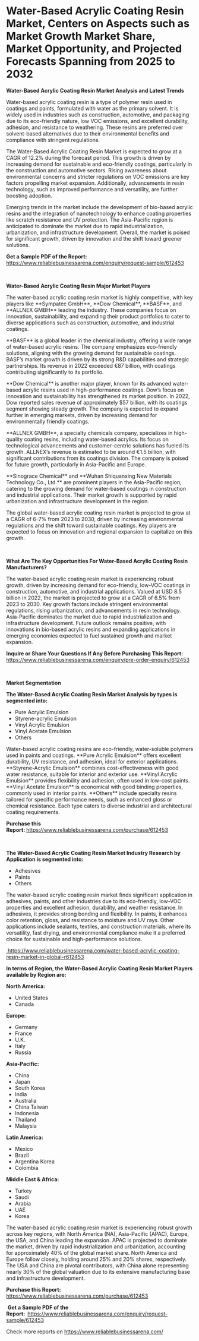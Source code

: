 <p><h1>Water-Based Acrylic Coating Resin Market, Centers on Aspects such as Market Growth Market Share, Market Opportunity, and Projected Forecasts Spanning from 2025 to 2032</h1></p><p><strong>Water-Based Acrylic Coating Resin Market Analysis and Latest Trends</strong></p>
<p><p>Water-based acrylic coating resin is a type of polymer resin used in coatings and paints, formulated with water as the primary solvent. It is widely used in industries such as construction, automotive, and packaging due to its eco-friendly nature, low VOC emissions, and excellent durability, adhesion, and resistance to weathering. These resins are preferred over solvent-based alternatives due to their environmental benefits and compliance with stringent regulations.</p><p>The Water-Based Acrylic Coating Resin Market is expected to grow at a CAGR of 12.2% during the forecast period. This growth is driven by increasing demand for sustainable and eco-friendly coatings, particularly in the construction and automotive sectors. Rising awareness about environmental concerns and stricter regulations on VOC emissions are key factors propelling market expansion. Additionally, advancements in resin technology, such as improved performance and versatility, are further boosting adoption.</p><p>Emerging trends in the market include the development of bio-based acrylic resins and the integration of nanotechnology to enhance coating properties like scratch resistance and UV protection. The Asia-Pacific region is anticipated to dominate the market due to rapid industrialization, urbanization, and infrastructure development. Overall, the market is poised for significant growth, driven by innovation and the shift toward greener solutions.</p></p>
<p><strong>Get a Sample PDF of the Report:&nbsp;</strong> <a href="https://www.reliablebusinessarena.com/enquiry/request-sample/612453?utm_campaign=1420&utm_medium=2&utm_source=Github&utm_content=ia&utm_term=20012025&utm_id=water-based-acrylic-coating-resin">https://www.reliablebusinessarena.com/enquiry/request-sample/612453</a></p>
<p>&nbsp;</p>
<p><strong>Water-Based Acrylic Coating Resin Major Market Players</strong></p>
<p><p>The water-based acrylic coating resin market is highly competitive, with key players like **Sympatec GmbH**, **Dow Chemical**, **BASF**, and **ALLNEX GMBH** leading the industry. These companies focus on innovation, sustainability, and expanding their product portfolios to cater to diverse applications such as construction, automotive, and industrial coatings.</p><p>**BASF** is a global leader in the chemical industry, offering a wide range of water-based acrylic resins. The company emphasizes eco-friendly solutions, aligning with the growing demand for sustainable coatings. BASF’s market growth is driven by its strong R&D capabilities and strategic partnerships. Its revenue in 2022 exceeded €87 billion, with coatings contributing significantly to its portfolio.</p><p>**Dow Chemical** is another major player, known for its advanced water-based acrylic resins used in high-performance coatings. Dow’s focus on innovation and sustainability has strengthened its market position. In 2022, Dow reported sales revenue of approximately $57 billion, with its coatings segment showing steady growth. The company is expected to expand further in emerging markets, driven by increasing demand for environmentally friendly coatings.</p><p>**ALLNEX GMBH**, a specialty chemicals company, specializes in high-quality coating resins, including water-based acrylics. Its focus on technological advancements and customer-centric solutions has fueled its growth. ALLNEX’s revenue is estimated to be around €1.5 billion, with significant contributions from its coatings division. The company is poised for future growth, particularly in Asia-Pacific and Europe.</p><p>**Sinograce Chemical** and **Wuhan Shiquanxing New Materials Technology Co., Ltd.** are prominent players in the Asia-Pacific region, catering to the growing demand for water-based coatings in construction and industrial applications. Their market growth is supported by rapid urbanization and infrastructure development in the region.</p><p>The global water-based acrylic coating resin market is projected to grow at a CAGR of 6-7% from 2023 to 2030, driven by increasing environmental regulations and the shift toward sustainable coatings. Key players are expected to focus on innovation and regional expansion to capitalize on this growth.</p></p>
<p>&nbsp;</p>
<p><strong>What Are The Key Opportunities For Water-Based Acrylic Coating Resin Manufacturers?</strong></p>
<p><p>The water-based acrylic coating resin market is experiencing robust growth, driven by increasing demand for eco-friendly, low-VOC coatings in construction, automotive, and industrial applications. Valued at USD 8.5 billion in 2022, the market is projected to grow at a CAGR of 6.5% from 2023 to 2030. Key growth factors include stringent environmental regulations, rising urbanization, and advancements in resin technology. Asia-Pacific dominates the market due to rapid industrialization and infrastructure development. Future outlook remains positive, with innovations in bio-based acrylic resins and expanding applications in emerging economies expected to fuel sustained growth and market expansion.</p></p>
<p><strong>Inquire or Share Your Questions If Any Before Purchasing This Report:</strong> <a href="https://www.reliablebusinessarena.com/enquiry/pre-order-enquiry/612453?utm_campaign=1420&utm_medium=2&utm_source=Github&utm_content=ia&utm_term=20012025&utm_id=water-based-acrylic-coating-resin">https://www.reliablebusinessarena.com/enquiry/pre-order-enquiry/612453</a></p>
<p>&nbsp;</p>
<p><strong>Market Segmentation</strong></p>
<p><strong>The Water-Based Acrylic Coating Resin Market Analysis by types is segmented into:</strong></p>
<p><ul><li>Pure Acrylic Emulsion</li><li>Styrene-acrylic Emulsion</li><li>Vinyl Acrylic Emulsion</li><li>Vinyl Acetate Emulsion</li><li>Others</li></ul></p>
<p><p>Water-based acrylic coating resins are eco-friendly, water-soluble polymers used in paints and coatings. **Pure Acrylic Emulsion** offers excellent durability, UV resistance, and adhesion, ideal for exterior applications. **Styrene-Acrylic Emulsion** combines cost-effectiveness with good water resistance, suitable for interior and exterior use. **Vinyl Acrylic Emulsion** provides flexibility and adhesion, often used in low-cost paints. **Vinyl Acetate Emulsion** is economical with good binding properties, commonly used in interior paints. **Others** include specialty resins tailored for specific performance needs, such as enhanced gloss or chemical resistance. Each type caters to diverse industrial and architectural coating requirements.</p></p>
<p><strong>Purchase this Report:&nbsp;</strong><a href="https://www.reliablebusinessarena.com/purchase/612453?utm_campaign=1420&utm_medium=2&utm_source=Github&utm_content=ia&utm_term=20012025&utm_id=water-based-acrylic-coating-resin">https://www.reliablebusinessarena.com/purchase/612453</a></p>
<p>&nbsp;</p>
<p><strong>The Water-Based Acrylic Coating Resin Market Industry Research by Application is segmented into:</strong></p>
<p><ul><li>Adhesives</li><li>Paints</li><li>Others</li></ul></p>
<p><p>The water-based acrylic coating resin market finds significant application in adhesives, paints, and other industries due to its eco-friendly, low-VOC properties and excellent adhesion, durability, and weather resistance. In adhesives, it provides strong bonding and flexibility. In paints, it enhances color retention, gloss, and resistance to moisture and UV rays. Other applications include sealants, textiles, and construction materials, where its versatility, fast drying, and environmental compliance make it a preferred choice for sustainable and high-performance solutions.</p></p>
<p><a href="https://www.reliablebusinessarena.com/water-based-acrylic-coating-resin-market-in-global-r612453?utm_campaign=1420&utm_medium=2&utm_source=Github&utm_content=ia&utm_term=20012025&utm_id=water-based-acrylic-coating-resin">&nbsp;https://www.reliablebusinessarena.com/water-based-acrylic-coating-resin-market-in-global-r612453</a></p>
<p><strong>In terms of Region, the Water-Based Acrylic Coating Resin Market Players available by Region are:</strong></p>
<p>
    <p> <strong> North America: </strong>
        <ul>
            <li>United States</li>
            <li>Canada</li>
        </ul>
        </p> 
    <p> <strong> Europe: </strong>
        <ul>
            <li>Germany</li>
            <li>France</li>
            <li>U.K.</li>
            <li>Italy</li>
            <li>Russia</li>
        </ul>
        </p> 
    <p> <strong> Asia-Pacific: </strong>
        <ul>
            <li>China</li>
            <li>Japan</li>
            <li>South Korea</li>
            <li>India</li>
            <li>Australia</li>
            <li>China Taiwan</li>
            <li>Indonesia</li>
            <li>Thailand</li>
            <li>Malaysia</li>
        </ul>
        </p> 
    <p> <strong> Latin America: </strong>
        <ul>
            <li>Mexico</li>
            <li>Brazil</li>
            <li>Argentina Korea</li>
            <li>Colombia</li>
        </ul>
        </p> 
    <p> <strong> Middle East & Africa: </strong>
        <ul>
            <li>Turkey</li>
            <li>Saudi</li>
            <li>Arabia</li>
            <li>UAE</li>
            <li>Korea</li>
        </ul>
    </p>
    </p>
<p><p>The water-based acrylic coating resin market is experiencing robust growth across key regions, with North America (NA), Asia-Pacific (APAC), Europe, the USA, and China leading the expansion. APAC is projected to dominate the market, driven by rapid industrialization and urbanization, accounting for approximately 40% of the global market share. North America and Europe follow closely, holding around 25% and 20% shares, respectively. The USA and China are pivotal contributors, with China alone representing nearly 30% of the global valuation due to its extensive manufacturing base and infrastructure development.</p></p>
<p><strong>Purchase this Report: </strong><a href="https://www.reliablebusinessarena.com/purchase/612453?utm_campaign=1420&utm_medium=2&utm_source=Github&utm_content=ia&utm_term=20012025&utm_id=water-based-acrylic-coating-resin">https://www.reliablebusinessarena.com/purchase/612453</a></p>
<p>&nbsp;<strong>Get a Sample PDF of the Report:&nbsp;&nbsp;</strong><a href="https://www.reliablebusinessarena.com/enquiry/request-sample/612453?utm_campaign=1420&utm_medium=2&utm_source=Github&utm_content=ia&utm_term=20012025&utm_id=water-based-acrylic-coating-resin">https://www.reliablebusinessarena.com/enquiry/request-sample/612453</a></p>
<p><strong></strong></p>
<p>Check more reports on <a href="https://www.reliablebusinessarena.com/?utm_campaign=1420&utm_medium=2&utm_source=Github&utm_content=ia&utm_term=20012025&utm_id=water-based-acrylic-coating-resin">https://www.reliablebusinessarena.com/</a></p>
